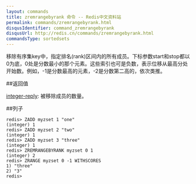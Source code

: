 ```yaml
---
layout: commands
title: zremrangebyrank 命令 -- Redis中文资料站
permalink: commands/zremrangebyrank.html
disqusIdentifier: command_zremrangebyrank
disqusUrl: http://redis.cn/commands/zremrangebyrank.html
commandsType: sortedsets
---
```


移除有序集key中，指定排名(rank)区间内的所有成员。下标参数start和stop都以0为底，0处是分数最小的那个元素。这些索引也可是负数，表示位移从最高分处开始数。例如，-1是分数最高的元素，-2是分数第二高的，依次类推。

##返回值

[integer-reply](/topics/protocol#integer-reply): 被移除成员的数量。

##列子

	redis> ZADD myzset 1 "one"
	(integer) 1
	redis> ZADD myzset 2 "two"
	(integer) 1
	redis> ZADD myzset 3 "three"
	(integer) 1
	redis> ZREMRANGEBYRANK myzset 0 1
	(integer) 2
	redis> ZRANGE myzset 0 -1 WITHSCORES
	1) "three"
	2) "3"
	redis> 
